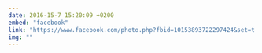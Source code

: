 ```yaml
---
date: 2016-15-7 15:20:09 +0200
embed: "facebook"
link: "https://www.facebook.com/photo.php?fbid=10153893722297424&set=t.100003186531392&type=3&theater"
img: ""
---
```

